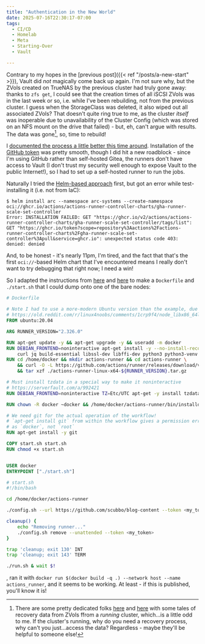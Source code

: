 ```yaml
---
title: "Authentication in the New World"
date: 2025-07-16T22:30:17-07:00
tags:
  - CI/CD
  - Homelab
  - Meta
  - Starting-Over
  - Vault

---
```

Contrary to my hopes in the [previous post]({{< ref "/posts/a-new-start" >}}), Vault did _not_ magically come back up again. I'm not sure why, but the ZVols created on TrueNAS by the previous cluster had truly gone away: thanks to `zfs get`, I could see that the creation times of all iSCSI ZVols was in the last week or so, i.e. while I've been rebuilding, not from the previous cluster. I guess when the StorageClass was deleted, it also wiped out all associated ZVols? That doesn't quite ring true to me, as the cluster _itself_ was inoperable due to unavailability of the Cluster Config (which was stored on an NFS mount on the drive that failed) - but, eh, can't argue with results. The data was gone[^recovery], so, time to rebuild!
<!--more-->
I [documented the process a little better this time around](https://github.com/scubbo/homelab-configuration/blob/main/charts/vault/README.md). Installation of the [GitHub token](https://github.com/martinbaillie/vault-plugin-secrets-github) was pretty smooth, though I did hit a new roadblock - since I'm using GitHub rather than self-hosted Gitea, the runners don't have access to Vault (I don't trust my security well enough to expose Vault to the public Internet!), so I had to set up a self-hosted runner to run the jobs.

Naturally I tried the [Helm-based approach](https://docs.github.com/en/actions/tutorials/actions-runner-controller/quickstart-for-actions-runner-controller) first, but got an error while test-installing it (i.e. not from IaC):

```
$ helm install arc --namespace arc-systems --create-namespace oci://ghcr.io/actions/actions-runner-controller-charts/gha-runner-scale-set-controller
Error: INSTALLATION FAILED: GET "https://ghcr.io/v2/actions/actions-runner-controller-charts/gha-runner-scale-set-controller/tags/list": GET "https://ghcr.io/token?scope=repository%3Aactions%2Factions-runner-controller-charts%2Fgha-runner-scale-set-controller%3Apull&service=ghcr.io": unexpected status code 403: denied: denied
```

And, to be honest - it's nearly 11pm, I'm tired, and the fact that that's the first `oci://`-based Helm chart that I've encountered means I really don't want to try debugging that right now; I need a win!

So I adapted the instructions from [here](https://docs.github.com/en/actions/how-tos/hosting-your-own-runners/managing-self-hosted-runners/adding-self-hosted-runners#adding-a-self-hosted-runner-to-a-repository) and [here](https://testdriven.io/blog/github-actions-docker/) to make a `Dockerfile` and `./start.sh` that I could dump onto one of the bare nodes:

```Dockerfile
# Dockerfile

# Note I had to use a more-modern Ubuntu version than the example, due to
# https://old.reddit.com/r/linux4noobs/comments/1crp9f4/node_libx86_64linuxgnulibcso6_version_glibc_228/
FROM ubuntu:20.04

ARG RUNNER_VERSION="2.326.0"

RUN apt-get update -y && apt-get upgrade -y && useradd -m docker
RUN DEBIAN_FRONTEND=noninteractive apt-get install -y --no-install-recommends \
    curl jq build-essential libssl-dev libffi-dev python3 python3-venv python3-dev python3-pip
RUN cd /home/docker && mkdir actions-runner && cd actions-runner \
    && curl -O -L https://github.com/actions/runner/releases/download/v${RUNNER_VERSION}/actions-runner-linux-x64-${RUNNER_VERSION}.tar.gz \
    && tar xzf ./actions-runner-linux-x64-${RUNNER_VERSION}.tar.gz

# Must install tzdata in a special way to make it noninteractive
# https://serverfault.com/a/992421
RUN DEBIAN_FRONTEND=noninteractive TZ=Etc/UTC apt-get -y install tzdata

RUN chown -R docker ~docker && /home/docker/actions-runner/bin/installdependencies.sh

# We need git for the actual operation of the workflow!
# `apt-get install git` from within the workflow gives a permission error - which I guess is expected as it's running
# as `docker`, not `root`
RUN apt-get install -y git

COPY start.sh start.sh
RUN chmod +x start.sh


USER docker
ENTRYPOINT ["./start.sh"]
```

```bash
# start.sh
#!/bin/bash

cd /home/docker/actions-runner

./config.sh --url https://github.com/scubbo/blog-content --token <my_token>

cleanup() {
    echo "Removing runner..."
    ./config.sh remove --unattended --token <my_token>
}

trap 'cleanup; exit 130' INT
trap 'cleanup; exit 143' TERM

./run.sh & wait $!
```
, ran it with `docker run $(docker build -q .) --network host --name actions_runner`, and it seems to be working. At least - if this is published, you'll know it is!

[^recovery]: There are some pretty dedicated folks [here](https://github.com/democratic-csi/democratic-csi/issues/20) and [here](https://github.com/democratic-csi/democratic-csi/issues/273) with some tales of recovery data from ZVols ffrom a _running_ cluster, which...is a little odd to me. If the cluster's running, why do you need a recovery process, why can't you just...access the data? Regardless - maybe they'll be helpful to someone else!
